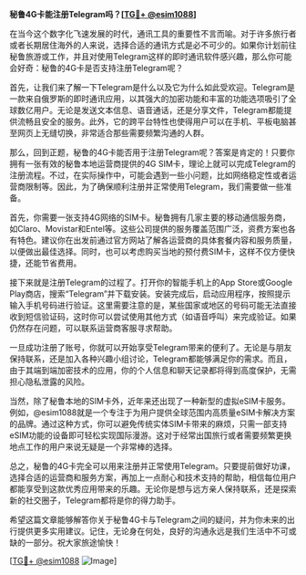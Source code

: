 **秘鲁4G卡能注册Telegram吗？[[TG💪+ @esim1088](https://t.me/s/esim1088)]**

在当今这个数字化飞速发展的时代，通讯工具的重要性不言而喻。对于许多旅行者或者长期居住海外的人来说，选择合适的通讯方式是必不可少的。如果你计划前往秘鲁旅游或工作，并且对使用Telegram这样的即时通讯软件感兴趣，那么你可能会好奇：秘鲁的4G卡是否支持注册Telegram呢？

首先，让我们来了解一下Telegram是什么以及它为什么如此受欢迎。Telegram是一款来自俄罗斯的即时通讯应用，以其强大的加密功能和丰富的功能选项吸引了全球数亿用户。无论是发送文本信息、语音通话，还是分享文件，Telegram都能提供流畅且安全的服务。此外，它的跨平台特性也使得用户可以在手机、平板电脑甚至网页上无缝切换，非常适合那些需要频繁沟通的人群。

那么，回到正题，秘鲁的4G卡能否用于注册Telegram呢？答案是肯定的！只要你拥有一张有效的秘鲁本地运营商提供的4G SIM卡，理论上就可以完成Telegram的注册流程。不过，在实际操作中，可能会遇到一些小问题，比如网络稳定性或者运营商限制等。因此，为了确保顺利注册并正常使用Telegram，我们需要做一些准备。

首先，你需要一张支持4G网络的SIM卡。秘鲁拥有几家主要的移动通信服务商，如Claro、Movistar和Entel等。这些公司提供的服务覆盖范围广泛，资费方案也各有特色。建议你在出发前通过官方网站了解各运营商的具体套餐内容和服务质量，以便做出最佳选择。同时，也可以考虑购买当地的预付费SIM卡，这样不仅方便快捷，还能节省费用。

接下来就是注册Telegram的过程了。打开你的智能手机上的App Store或Google Play商店，搜索“Telegram”并下载安装。安装完成后，启动应用程序，按照提示输入手机号码进行验证。这里需要注意的是，某些国家或地区的号码可能无法直接收到短信验证码，这时你可以尝试使用其他方式（如语音呼叫）来完成验证。如果仍然存在问题，可以联系运营商客服寻求帮助。

一旦成功注册了账号，你就可以开始享受Telegram带来的便利了。无论是与朋友保持联系，还是加入各种兴趣小组讨论，Telegram都能够满足你的需求。而且，由于其端到端加密技术的应用，你的个人信息和聊天记录都将得到高度保护，无需担心隐私泄露的风险。

当然，除了秘鲁本地的SIM卡外，近年来还出现了一种新型的虚拟eSIM卡服务。例如，@esim1088就是一个专注于为用户提供全球范围内高质量eSIM卡解决方案的品牌。通过这种方式，你可以避免传统实体SIM卡带来的麻烦，只需一部支持eSIM功能的设备即可轻松实现国际漫游。这对于经常出国旅行或者需要频繁更换地点工作的用户来说无疑是一个非常棒的选择。

总之，秘鲁的4G卡完全可以用来注册并正常使用Telegram。只要提前做好功课，选择合适的运营商和服务方案，再加上一点耐心和技术支持的帮助，相信每位用户都能享受到这款优秀应用带来的乐趣。无论你是想与远方亲人保持联系，还是探索新的社交圈子，Telegram都将是你的得力助手。

希望这篇文章能够解答你关于秘鲁4G卡与Telegram之间的疑问，并为你未来的出行提供更多实用建议。记住，无论身在何处，良好的沟通永远是我们生活中不可或缺的一部分。祝大家旅途愉快！

[[TG💪+ @esim1088](https://t.me/s/esim1088) ![Image](https://i.postimg.cc/4NQfJmqS/Snipaste-2025-05-13-00-14-12.png)]
